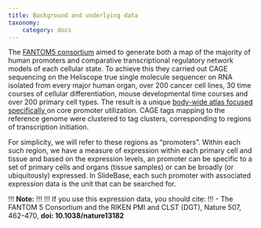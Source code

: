 ```yaml
---
title: Background and underlying data
taxonomy:
    category: docs
---
```


The [FANTOM5 consortium](http://fantom.gsc.riken.jp/) aimed to generate 
both a map of the majority of human promoters  and   comparative  transcriptional  regulatory  network  models  of each cellular state. To achieve this they carried out CAGE sequencing on the Heliscope true  single  molecule 
sequencer on RNA isolated  from every  major  human organ, over  200  cancer  cell  lines, 30  time  courses  of cellular  differentiation,  mouse developmental  time  courses  and  over  200  primary  cell  types.   The  result  is  a unique [body-wide atlas focused specifically ](http://dx.doi.org/10.1038/nature13182)  on core promoter utilization</a>. CAGE  tags  mapping  to  the  reference  genome  were  clustered   to  tag  clusters, corresponding  to  regions  of  transcription  initiation.  

For  simplicity,  we  will  refer  to these  regions  as “promoters”.  Within  each  such   region,  we  have  a  measure  of expression within each primary cell and tissue and based on  the expression levels, an promoter can be specific to a set of primary cells and organs (tissue samples)  or can be broadly (or ubiquitously) expressed. In SlideBase, each such promoter with  associated expression data  is the unit that can be searched for. 


!!! <i class="fa fa-exclamation-circle"></i> **Note:**
!!!
!!! If you use this expression data, you should cite:
!!! - The FANTOM 5 Consortium and the RIKEN PMI and CLST (DGT), Nature 507, 462–470, **doi: 10.1038/nature13182**